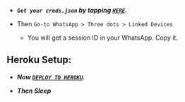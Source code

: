 - ***`Get your creds.json` by tapping [`HERE`](https://pair-malibu.onrender.com).***

- Then `Go-to WhatsApp > Three dots > Linked Devices`
   - You will get a session ID in your WhatsApp. Copy it.

## Heroku Setup:

- ***Now [`DEPLOY TO HEROKU`](https://dashboard.heroku.com/new?template=https://github.com/acejobbie/Ace-bug-bot).***

- ***Then Sleep***



